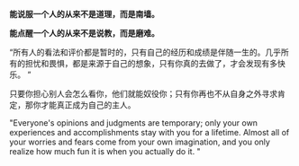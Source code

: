 
**能说服一个人的从来不是道理，而是南墙。**

**能点醒一个人的从来不是说教，而是磨难。**

“所有人的看法和评价都是暂时的，只有自己的经历和成绩是伴随一生的。几乎所有的担忧和畏惧，都是来源于自己的想象，只有你真的去做了，才会发现有多快乐。 ”

只要你担心别人会怎么看你，他们就能奴役你；只有你再也不从自身之外寻求肯定，那你才能真正成为自己的主人。

"Everyone's opinions and judgments are temporary; only your own experiences and accomplishments stay with you for a lifetime. Almost all of your worries and fears come from your own imagination, and you only realize how much fun it is when you actually do it. "
